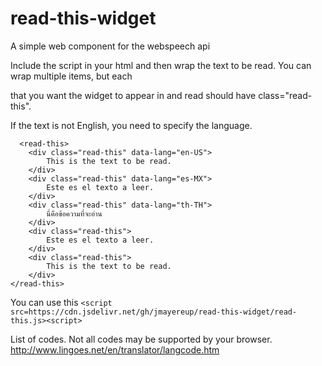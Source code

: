 # read-this-widget
A simple web component for the webspeech api

Include the script in your html and then wrap the text to be read. 
You can wrap multiple items, but each <div> that you want the 
widget to appear in and read should have class="read-this".
  
If the text is not English, you need to specify the language.

      <read-this>
        <div class="read-this" data-lang="en-US">
            This is the text to be read.
        </div>
        <div class="read-this" data-lang="es-MX">
            Este es el texto a leer.
        </div>
        <div class="read-this" data-lang="th-TH">
            นี่คือข้อความที่จะอ่าน
        </div>
        <div class="read-this">
            Este es el texto a leer.
        </div>
        <div class="read-this">
            This is the text to be read.
        </div>
    </read-this>
  
  You can use this `<script src=https://cdn.jsdelivr.net/gh/jmayereup/read-this-widget/read-this.js><script>`
  
  List of codes. Not all codes may be supported by your browser.
  http://www.lingoes.net/en/translator/langcode.htm
